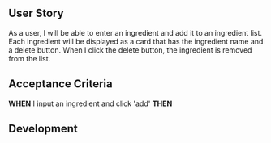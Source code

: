 ## User Story
As a user, I will be able to enter an ingredient and add it to an ingredient list. Each ingredient will be displayed as a card that has the ingredient name and a delete button. When I click the delete button, the ingredient is removed from the list.

## Acceptance Criteria
**WHEN** I input an ingredient and click 'add'
**THEN** 

## Development
